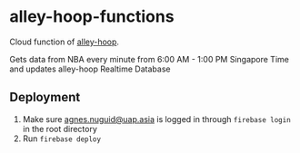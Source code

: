 # alley-hoop-functions

Cloud function of [alley-hoop](https://github.com/agnes-nuguid/alley-hoop/). <br />

Gets data from NBA every minute from 6:00 AM - 1:00 PM Singapore Time and updates alley-hoop Realtime Database

## Deployment

1. Make sure agnes.nuguid@uap.asia is logged in through `firebase login` in the root directory
2. Run `firebase deploy`
